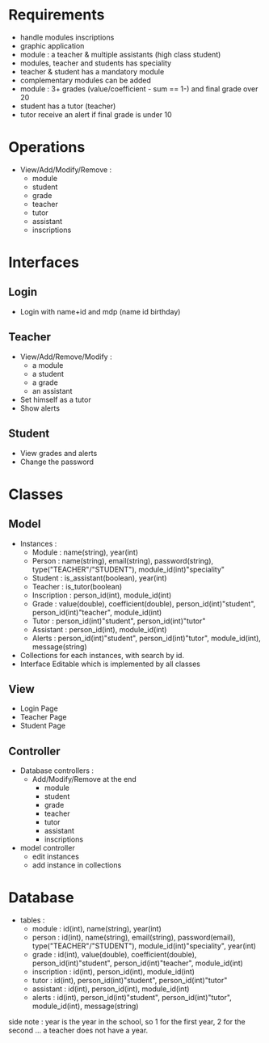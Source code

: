 Requirements
============

* handle modules inscriptions
* graphic application
* module : a teacher & multiple assistants (high class student)
* modules, teacher and students has speciality
* teacher & student has a mandatory module
* complementary modules can be added
* module : 3+ grades (value/coefficient - sum == 1-) and final grade over 20
* student has a tutor (teacher)
* tutor receive an alert if final grade is under 10


Operations
==========

* View/Add/Modify/Remove :
    * module
    * student
    * grade
    * teacher
    * tutor
    * assistant
    * inscriptions


Interfaces
==========

Login
-----
* Login with name+id  and mdp (name id birthday)


Teacher
-------
* View/Add/Remove/Modify :
    * a module
    * a student
    * a grade
    * an assistant
* Set himself as a tutor
* Show alerts

Student
-------
* View grades and alerts
* Change the password


Classes
=======

Model
-----
* Instances :
    * Module        : name(string), year(int)
    * Person        : name(string), email(string), password(string), type("TEACHER"/"STUDENT"), module_id(int)"speciality"
    * Student       : is_assistant(boolean), year(int)
    * Teacher       : is_tutor(boolean)
    * Inscription   : person_id(int), module_id(int)
    * Grade         : value(double), coefficient(double), person_id(int)"student", person_id(int)"teacher", module_id(int)
    * Tutor         : person_id(int)"student", person_id(int)"tutor"
    * Assistant     : person_id(int), module_id(int)
    * Alerts        : person_id(int)"student", person_id(int)"tutor", module_id(int), message(string)
* Collections for each instances, with search by id.
* Interface Editable which is implemented by all classes

View
----
* Login Page
* Teacher Page
* Student Page

Controller
----------
* Database controllers :
    * Add/Modify/Remove at the end
        * module
        * student
        * grade
        * teacher
        * tutor
        * assistant
        * inscriptions
* model controller
    * edit instances
    * add instance in collections

Database
========
* tables :
    * module        : id(int), name(string), year(int)
    * person        : id(int), name(string), email(string), password(email), type("TEACHER"/"STUDENT"), module_id(int)"speciality", year(int)
    * grade         : id(int), value(double), coefficient(double), person_id(int)"student", person_id(int)"teacher", module_id(int)
    * inscription   : id(int), person_id(int), module_id(int)
    * tutor         : id(int), person_id(int)"student", person_id(int)"tutor"
    * assistant     : id(int), person_id(int), module_id(int)
    * alerts        : id(int), person_id(int)"student", person_id(int)"tutor", module_id(int), message(string)

side note : year is the year in the school, so 1 for the first year, 2 for the second ... a teacher does not have a year.